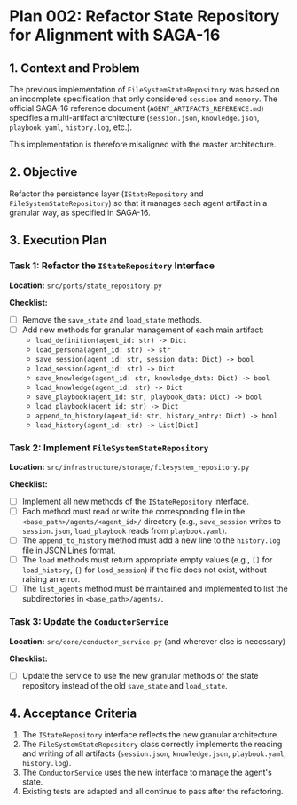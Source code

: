 # Plan 002: Refactor State Repository for Alignment with SAGA-16

## 1. Context and Problem

The previous implementation of `FileSystemStateRepository` was based on an incomplete specification that only considered `session` and `memory`. The official SAGA-16 reference document (`AGENT_ARTIFACTS_REFERENCE.md`) specifies a multi-artifact architecture (`session.json`, `knowledge.json`, `playbook.yaml`, `history.log`, etc.).

This implementation is therefore misaligned with the master architecture.

## 2. Objective

Refactor the persistence layer (`IStateRepository` and `FileSystemStateRepository`) so that it manages each agent artifact in a granular way, as specified in SAGA-16.

## 3. Execution Plan

### Task 1: Refactor the `IStateRepository` Interface

**Location:** `src/ports/state_repository.py`

**Checklist:**
- [ ] Remove the `save_state` and `load_state` methods.
- [ ] Add new methods for granular management of each main artifact:
  - `load_definition(agent_id: str) -> Dict`
  - `load_persona(agent_id: str) -> str`
  - `save_session(agent_id: str, session_data: Dict) -> bool`
  - `load_session(agent_id: str) -> Dict`
  - `save_knowledge(agent_id: str, knowledge_data: Dict) -> bool`
  - `load_knowledge(agent_id: str) -> Dict`
  - `save_playbook(agent_id: str, playbook_data: Dict) -> bool`
  - `load_playbook(agent_id: str) -> Dict`
  - `append_to_history(agent_id: str, history_entry: Dict) -> bool`
  - `load_history(agent_id: str) -> List[Dict]`

### Task 2: Implement `FileSystemStateRepository`

**Location:** `src/infrastructure/storage/filesystem_repository.py`

**Checklist:**
- [ ] Implement all new methods of the `IStateRepository` interface.
- [ ] Each method must read or write the corresponding file in the `<base_path>/agents/<agent_id>/` directory (e.g., `save_session` writes to `session.json`, `load_playbook` reads from `playbook.yaml`).
- [ ] The `append_to_history` method must add a new line to the `history.log` file in JSON Lines format.
- [ ] The `load` methods must return appropriate empty values (e.g., `[]` for `load_history`, `{}` for `load_session`) if the file does not exist, without raising an error.
- [ ] The `list_agents` method must be maintained and implemented to list the subdirectories in `<base_path>/agents/`.

### Task 3: Update the `ConductorService`

**Location:** `src/core/conductor_service.py` (and wherever else is necessary)

**Checklist:**
- [ ] Update the service to use the new granular methods of the state repository instead of the old `save_state` and `load_state`.

## 4. Acceptance Criteria

1.  The `IStateRepository` interface reflects the new granular architecture.
2.  The `FileSystemStateRepository` class correctly implements the reading and writing of all artifacts (`session.json`, `knowledge.json`, `playbook.yaml`, `history.log`).
3.  The `ConductorService` uses the new interface to manage the agent's state.
4.  Existing tests are adapted and all continue to pass after the refactoring.